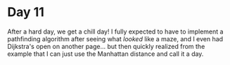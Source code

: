 # Day 11

After a hard day, we get a chill day! I fully expected to have to implement a pathfinding algorithm after seeing what
_looked_ like a maze, and I even had Dijkstra's open on another page... but then quickly realized from the example
that I can just use the Manhattan distance and call it a day.
